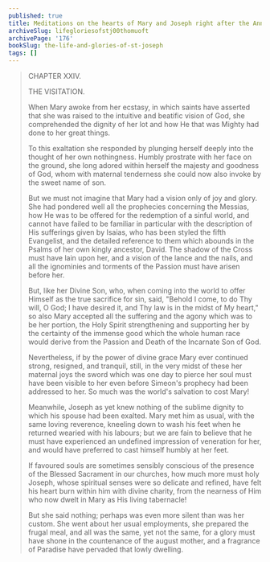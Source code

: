 ```yaml
---
published: true
title: Meditations on the hearts of Mary and Joseph right after the Annunciation and Incarnation
archiveSlug: lifegloriesofstj00thomuoft
archivePage: '176'
bookSlug: the-life-and-glories-of-st-joseph
tags: []
---
```


> CHAPTER XXIV.
>
> THE VISITATION.
> 
> When Mary awoke from her ecstasy, in which saints have asserted that she was raised to the intuitive and beatific vision of God, she comprehended the dignity of her lot and how He that was Mighty had done to her great things.
>
> To this exaltation she responded by plunging herself deeply into the thought of her own nothingness. Humbly prostrate with her face on the ground, she long adored within herself the majesty and goodness of God, whom with maternal tenderness she could now also invoke by the sweet name of son.
>
> But we must not imagine that Mary had a vision only of joy and glory. She had pondered well all the prophecies concerning the Messias, how He was to be offered for the redemption of a sinful world, and cannot have failed to be familiar in particular with the description of His sufferings given by Isaias, who has been styled the fifth Evangelist, and the detailed reference to them which abounds in the Psalms of her own kingly ancestor, David. The shadow of the Cross must have lain upon her, and a vision of the lance and the nails, and all the ignominies and torments of the Passion must have arisen before her.
>
> But, like her Divine Son, who, when coming into the world to offer Himself as the true sacrifice for sin, said, "Behold I come, to do Thy will, O God; I have desired it, and Thy law is in the midst of My heart," so also Mary accepted all the suffering and the agony which was to be her portion, the Holy Spirit strengthening and supporting her by the certainty of the immense good which the whole human race would derive from the Passion and Death of the Incarnate Son of God.
>
> Nevertheless, if by the power of divine grace Mary ever continued strong, resigned, and tranquil, still, in the very midst of these her maternal joys the sword which was one day to pierce her soul must have been visible to her even before Simeon's prophecy had been addressed to her. So much was the world's salvation to cost Mary!
> 
> Meanwhile, Joseph as yet knew nothing of the sublime dignity to which his spouse had been exalted. Mary met him as usual, with the same loving reverence, kneeling down to wash his feet when he returned wearied with his labours; but we are fain to believe that he must have experienced an undefined impression of veneration for her, and would have preferred to cast himself humbly at her feet.
>
> If favoured souls are sometimes sensibly conscious of the presence of the Blessed Sacrament in our churches, how much more must holy Joseph, whose spiritual senses were so delicate and refined, have felt his heart burn within him with divine charity, from the nearness of Him who now dwelt in Mary as His living tabernacle!
>
> But she said nothing; perhaps was even more silent than was her custom. She went about her usual employments, she prepared the frugal meal, and all was the same, yet not the same, for a glory must have shone in the countenance of the august mother, and a fragrance of Paradise have pervaded that lowly dwelling.
